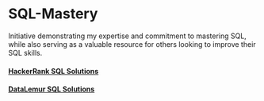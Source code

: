 # SQL-Mastery
Initiative demonstrating my expertise and commitment to mastering SQL, while also serving as a valuable resource for others looking to improve their SQL skills.

#### [HackerRank SQL Solutions](https://github.com/vikramtalware/HackerRank-SQL)
#### [DataLemur SQL Solutions]([https://github.com/vikramtalware/DataLemur-SQL](https://github.com/vikramtalware/SQL-Mastery/tree/main/DataLemur-SQL))
